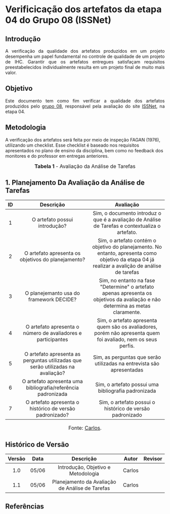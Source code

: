 # Verificicação dos artefatos da etapa 04 do Grupo 08 (ISSNet)

## Introdução
<p align="justify">
A verificação da qualidade dos artefatos produzidos em um projeto desempenha um papel fundamental no controle de qualidade de um projeto de IHC. Garantir que os artefatos entregues satisfaçam requisitos preestabelecidos individualmente resulta em um projeto final de muito mais valor.
</p>

## Objetivo
<p align="justify">
Este documento tem como fim verificar a qualidade dos artefatos produzidos pelo <a href="https://interacao-humano-computador.github.io/2023.1-ISSNet/">grupo 08</a>, responsável pela avaliação do site <a href="https://df.issnetonline.com.br/online/Login/Login.aspx?ReturnUrl=%2fonline">ISSNet</a>, na etapa 04.
</p>

## Metodologia
A verificação dos artefatos será feita por meio de inspeção FAGAN (1976), utilizando um checklist. Esse checklist é baseado nos requisitos apresentados no plano de ensino da disciplina, bem como no feedback dos monitores e do professor em entregas anteriores.

<font size="3"><p style="text-align: center"><b>Tabela 1</b> - Avaliação da Análise de Tarefas</p></font>

## 1. Planejamento Da Avaliação da Análise de Tarefas

| ID | Descrição  | Avaliação |
|:--:|:----------:|:---------:|
| 1 | O artefato possui introdução? | Sim, o documento introduz o que é a avaliação de Análise de Tarefas e contextualiza o artefato.|
| 2 | O artefato apresenta os objetivos do planejamento? | Sim, o artefato contém o objetivo do planejamento. No entanto, apresenta como objetivo da etapa 04 já realizar a avalição de análise de tarefas |
| 3 | O planejemanto usa do framework DECIDE? | Sim, no entanto na fase "Determine" o artefato apenas apresenta os objetivos da avaliação e não determina as metas claramente. |
| 4 | O artefato apresenta o número de avaliadores e participantes | Sim, o artefato apresenta quem são os avaliadores, porém não apresenta quem foi avaliado, nem os seus perfis.|
| 5 | O artefato apresenta as perguntas utilizadas que serão utilizadas na avaliação? | Sim, as perguntas que serão utilizadas na entrevista são apresentadas |
| 6 | O artefato apresenta uma bibliografia/referência padronizada | Sim, o artefato possui uma bibliografia padronizada |
| 7 | O artefato apresenta o histórico de versão padronizado? | Sim, o artefato possui o histórico de versão padronizado |
<font size="3"><p style="text-align: center">Fonte: [Carlos](https://github.com/carlinhos_pinheiro).</p></font>

## Histórico de Versão

| Versão | Data  |            Descrição              |     Autor      |    Revisor    |
|:------:|:-----:|:---------------------------------:|:--------------:|:-------------:|
|  1.0   | 05/06 | Introdução, Objetivo e Metodologia | Carlos | |
|  1.1   | 05/06 | Planejamento da Avaliação de Análise de Tarefas | Carlos | |


## Referências